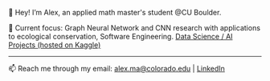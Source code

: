 👋 Hey! I’m Alex, an applied math master's student @CU Boulder.

🚀 Current focus: Graph Neural Network and CNN research with applications to ecological conservation, Software Engineering. [Data Science / AI Projects (hosted on Kaggle)](https://tianyimasf.github.io/ai-for-good-projects.html)

---

📫 Reach me through my email: alex.ma@colorado.edu | [LinkedIn](https://www.linkedin.com/in/alex-tianyi-ma/)
